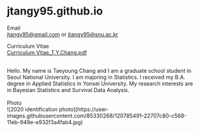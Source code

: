 # jtangy95.github.io

Email
<br>
jtangy95@gmail.com or jtangy95@snu.ac.kr

Curriculum Vitae
<br>
[Curriculum Vitae_T.Y.Chang.pdf](https://github.com/jtangy95/jtangy95.github.io/files/6597576/Curriculum.Vitae_T.Y.Chang.pdf)


<br>
Hello. My name is Taeyoung Chang and I am a graduate school student in Seoul National University. I am majoring in Statistics. I received my B.A. degree in Applied Statistics in Yonsei University. My research interests are in Bayesian Statistics and Survival Data Analysis.
<br>
<br>
Photo
<br>
![2020 identification photo](https://user-images.githubusercontent.com/85330268/120785491-22707c80-c568-11eb-949e-e932f3a4fab4.jpg)

